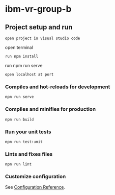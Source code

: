 # ibm-vr-group-b

## Project setup and run
```
open project in visual studio code
```
open terminal
```
run npm install
```
run npm run serve
```
open localhost at port 
```
### Compiles and hot-reloads for development
```
npm run serve
```
### Compiles and minifies for production
```
npm run build
```

### Run your unit tests
```
npm run test:unit
```

### Lints and fixes files
```
npm run lint
```

### Customize configuration
See [Configuration Reference](https://cli.vuejs.org/config/).
